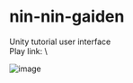 # nin-nin-gaiden
Unity tutorial user interface\
Play link: \

![image](https://github.com/OsmanFrat/nin-nin-gaiden/assets/69113898/f454e181-44c2-4f0f-a308-4bdf42f251e2)

